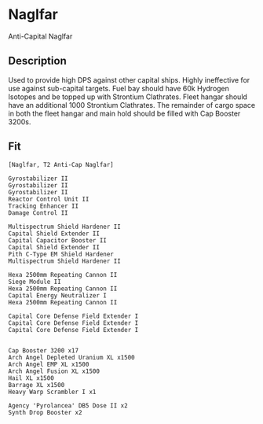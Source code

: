 # Naglfar

Anti-Capital Naglfar

## Description

Used to provide high DPS against other capital ships.  Highly ineffective for use against sub-capital targets.  Fuel bay should have 60k Hydrogen Isotopes and be topped up with Strontium Clathrates. Fleet hangar should have an additional 1000 Strontium Clathrates. The remainder of cargo space in both the fleet hangar and main hold should be filled with Cap Booster 3200s.

## Fit
```
[Naglfar, T2 Anti-Cap Naglfar]

Gyrostabilizer II
Gyrostabilizer II
Gyrostabilizer II
Reactor Control Unit II
Tracking Enhancer II
Damage Control II

Multispectrum Shield Hardener II
Capital Shield Extender II
Capital Capacitor Booster II
Capital Shield Extender II
Pith C-Type EM Shield Hardener
Multispectrum Shield Hardener II

Hexa 2500mm Repeating Cannon II
Siege Module II
Hexa 2500mm Repeating Cannon II
Capital Energy Neutralizer I
Hexa 2500mm Repeating Cannon II

Capital Core Defense Field Extender I
Capital Core Defense Field Extender I
Capital Core Defense Field Extender I


Cap Booster 3200 x17
Arch Angel Depleted Uranium XL x1500
Arch Angel EMP XL x1500
Arch Angel Fusion XL x1500
Hail XL x1500
Barrage XL x1500
Heavy Warp Scrambler I x1

Agency 'Pyrolancea' DB5 Dose II x2
Synth Drop Booster x2
```
